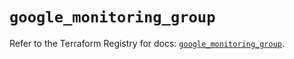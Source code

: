 # `google_monitoring_group`

Refer to the Terraform Registry for docs: [`google_monitoring_group`](https://registry.terraform.io/providers/hashicorp/google/6.43.0/docs/resources/monitoring_group).
